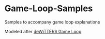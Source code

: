 # Game-Loop-Samples
Samples to accompany game loop explanations

Modeled after [deWiTTERS Game Loop](https://www.koonsolo.com/news/dewitters-gameloop/)